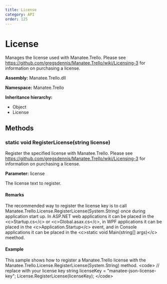```yaml
---
title: License
category: API
order: 125
---
```


# License

Manages the license used with Manatee.Trello. Please see https://github.com/gregsdennis/Manatee.Trello/wiki/Licensing-3 for information on purchasing a license.

**Assembly:** Manatee.Trello.dll

**Namespace:** Manatee.Trello

**Inheritance hierarchy:**

- Object
- License

## Methods

### static void RegisterLicense(string license)

Register the specified license with Manatee.Trello. Please see https://github.com/gregsdennis/Manatee.Trello/wiki/Licensing-3 for information on purchasing a license.

**Parameter:** license

The license text to register.

#### Remarks

The recommended way to register the license key is to call Manatee.Trello.License.RegisterLicense(System.String) once during application start up. In ASP.NET web applications it can be placed in the &lt;c&gt;Startup.cs&lt;/c&gt; or &lt;c&gt;Global.asax.cs&lt;/c&gt;, in WPF applications it can be placed in the &lt;c&gt;Application.Startup&lt;/c&gt; event, and in Console applications it can be placed in the &lt;c&gt;static void Main(string[] args)&lt;/c&gt; meethod.

#### Example

This sample shows how to register a Manatee.Trello license with the Manatee.Trello.License.RegisterLicense(System.String) method.
&lt;code&gt; 
// replace with your license key 
string licenseKey = &quot;manatee-json-license-key&quot;; 
License.RegisterLicense(licenseKey); 
&lt;/code&gt;

